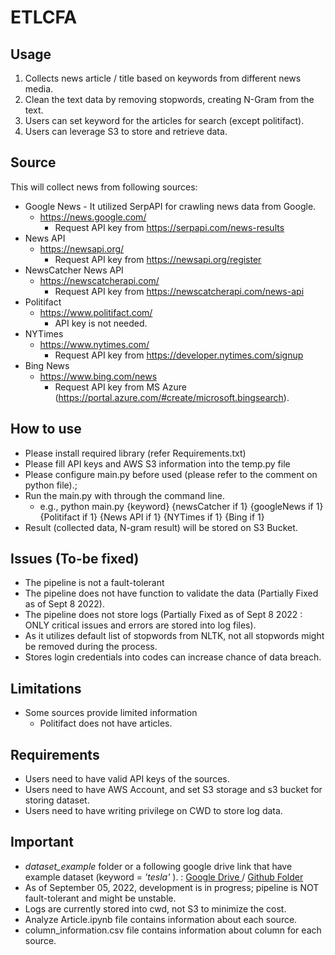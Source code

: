 # ETLCFA

## Usage
1. Collects news article / title based on keywords from different news media.
2. Clean the text data by removing stopwords, creating N-Gram from the text.
3. Users can set keyword for the articles for search (except politifact).
4. Users can leverage S3 to store and retrieve data.

## Source
This will collect news from following sources:
  - Google News - It utilized SerpAPI for crawling news data from Google.
    - https://news.google.com/
      - Request API key from https://serpapi.com/news-results
  - News API
    - https://newsapi.org/
      - Request API key from https://newsapi.org/register
  - NewsCatcher News API
    - https://newscatcherapi.com/
      - Request API key from https://newscatcherapi.com/news-api
  - Politifact
    - https://www.politifact.com/
      - API key is not needed.
  - NYTimes
    - https://www.nytimes.com/
      - Request API key from https://developer.nytimes.com/signup
  - Bing News
    - https://www.bing.com/news
      - Request API key from MS Azure (https://portal.azure.com/#create/microsoft.bingsearch).

## How to use
- Please install required library (refer Requirements.txt)
- Please fill API keys and AWS S3 information into the temp.py file
- Please configure main.py before used (please refer to the comment on python file).; 
- Run the main.py with through the command line.
  - e.g., python main.py {keyword} {newsCatcher if 1} {googleNews if 1} {Politifact if 1} {News API if 1} {NYTimes if 1} {Bing if 1}
- Result (collected data, N-gram result) will be stored on S3 Bucket.

## Issues (To-be fixed)
- The pipeline is not a fault-tolerant
- The pipeline does not have function to validate the data (Partially Fixed as of Sept 8 2022).
- The pipeline does not store logs (Partially Fixed  as of Sept 8 2022 : ONLY critical issues and errors are stored into log files).
- As it utilizes default list of stopwords from NLTK, not all stopwords might be removed during the process.
- Stores login credentials into codes can increase chance of data breach.

## Limitations
- Some sources provide limited information
  - Politifact does not have articles.

## Requirements
- Users need to have valid API keys of the sources.
- Users need to have AWS Account, and set S3 storage and s3 bucket for storing dataset.
- Users need to have writing privilege on CWD to store log data.

## Important
- <i> dataset_example </i> folder or a following google drive link that have example dataset (keyword = <i> 'tesla' </i>).
  : <a href = https://tinyurl.com/42f95xvb> Google Drive </a>
  / <a href = https://github.com/ohhappylife/ETLCFA/tree/master/dataset_example> Github Folder </a>
- As of September 05, 2022, development is in progress; pipeline is NOT fault-tolerant and might be unstable.
- Logs are currently stored into cwd, not S3 to minimize the cost.
- Analyze Article.ipynb file contains information about each source.
- column_information.csv file contains information about column for each source.